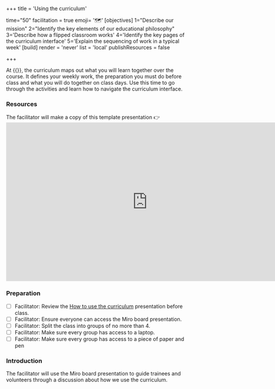 +++
title = 'Using the curriculum'

time="50"
facilitation = true
emoji= '🗺️'
[objectives]
   1="Describe our mission"
   2="Identify the key elements of our educational philosophy"
   3='Describe how a flipped classroom works'
   4='Identify the key pages of the curriculum interface'
   5='Explain the sequencing of work in a typical week'
[build]
  render = 'never'
  list = 'local'
  publishResources = false

+++

At {{<our-name>}}, the curriculum maps out what you will learn together over the course. It defines your weekly work, the preparation you must do before class and what you will do together on class days. Use this time to go through the activities and learn how to navigate the curriculum interface.

### Resources

<!-- CYF-ONLY -->The facilitator will make a copy of this template presentation 👉

<iframe title="using-the-curriculum" width="768" height="432" src="https://miro.com/app/live-embed/uXjVMh2y3Ds=/?moveToViewport=-7348,-6186,14736,7636&embedId=173973063452" frameborder="0" scrolling="no" allow="fullscreen; clipboard-read; clipboard-write" allowfullscreen></iframe><!-- END-CYF-ONLY -->

### Preparation

- [ ] Facilitator: Review the [How to use the curriculum](https://miro.com/app/board/uXjVMh2y3Ds=/?share_link_id=217111259406) presentation before class.
- [ ] Facilitator: Ensure everyone can access the Miro board presentation.
- [ ] Facilitator: Split the class into groups of no more than 4.
- [ ] Facilitator: Make sure every group has access to a laptop.
- [ ] Facilitator: Make sure every group has access to a piece of paper and pen

### Introduction

The facilitator will use the Miro board presentation to guide trainees and volunteers through a discussion about how we use the curriculum.
